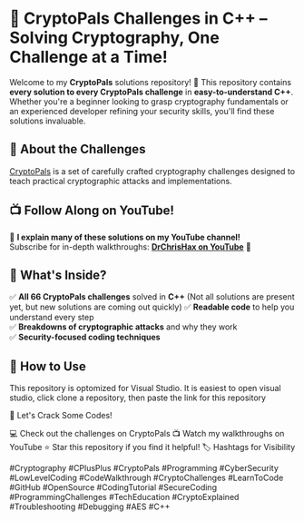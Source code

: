 # 🔐 CryptoPals Challenges in C++ – Solving Cryptography, One Challenge at a Time!

Welcome to my **CryptoPals** solutions repository! 🚀 This repository contains **every solution to every CryptoPals challenge** in **easy-to-understand C++**. Whether you're a beginner looking to grasp cryptography fundamentals or an experienced developer refining your security skills, you'll find these solutions invaluable.

## 📌 About the Challenges
[CryptoPals](https://cryptopals.com/) is a set of carefully crafted cryptography challenges designed to teach practical cryptographic attacks and implementations. 

## 📺 Follow Along on YouTube!
🔗 **I explain many of these solutions on my YouTube channel!**  
Subscribe for in-depth walkthroughs: **[DrChrisHax on YouTube](https://www.youtube.com/@DrChrisHax)** 🎥

## 🚀 What's Inside?
✅ **All 66 CryptoPals challenges** solved in **C++** (Not all solutions are present yet, but new solutions are coming out quickly) 
✅ **Readable code** to help you understand every step  
✅ **Breakdowns of cryptographic attacks** and why they work  
✅ **Security-focused coding techniques**  

## 🔗 How to Use
This repository is optomized for Visual Studio. It is easiest to open visual studio, click clone a repository, then paste the link for this repository 

🚀 Let's Crack Some Codes!

💻 Check out the challenges on CryptoPals
📺 Watch my walkthroughs on YouTube
⭐ Star this repository if you find it helpful!
🏷 Hashtags for Visibility

#Cryptography #CPlusPlus #CryptoPals #Programming #CyberSecurity #LowLevelCoding #CodeWalkthrough #CryptoChallenges #LearnToCode #GitHub #OpenSource #CodingTutorial #SecureCoding #ProgrammingChallenges #TechEducation #CryptoExplained #Troubleshooting #Debugging #AES #C++
